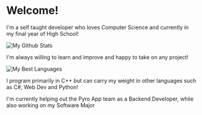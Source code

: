 # Welcome!

I'm a self taught developer who loves Computer Science and currently in my final year of High School!

![My Github Stats](https://github-readme-stats.vercel.app/api?username=Luzzle&show_icons=true&theme=onedark)

I'm always willing to learn and improve and happy to take on any project!

![My Best Languages](https://github-readme-stats.vercel.app/api/top-langs/?username=Luzzle&theme=onedark)

I program primarily in C++ but can carry my weight in other languages such as C#, Web Dev and Python!

I'm currently helping out the Pyro App team as a Backend Developer, while also working on my Software Major
